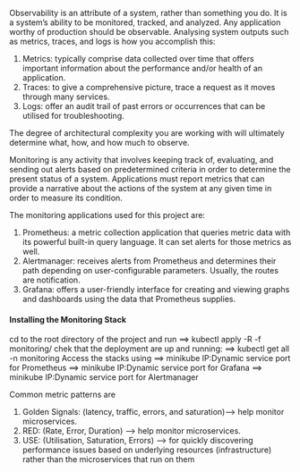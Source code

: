 Observability is an attribute of a system, rather than something you do. It is a system’s ability to be monitored, tracked, and analyzed. Any application worthy of production should be observable.
Analysing system outputs such as metrics, traces, and logs is how you accomplish this:
1. Metrics: typically comprise data collected over time that offers important information about the performance and/or health of an application. 
2. Traces: to give a comprehensive picture, trace a request as it moves through many services.
3. Logs: offer an audit trail of past errors or occurrences that can be utilised for troubleshooting.

The degree of architectural complexity you are working with will ultimately determine what, how, and how much to observe.

Monitoring is any activity that involves keeping track of, evaluating, and sending out alerts based on predetermined criteria in order to determine the present status of a system. 
Applications must report metrics that can provide a narrative about the actions of the system at any given time in order to measure its condition.

The monitoring applications used for this project are:
1. Prometheus: a metric collection application that queries metric data with its powerful built-in query language. It can set alerts for those metrics as well.
2. Alertmanager: receives alerts from Prometheus and determines their path depending on user-configurable parameters. Usually, the routes are notification.
3. Grafana: offers a user-friendly interface for creating and viewing graphs and dashboards using the data that Prometheus supplies.

#### Installing the Monitoring Stack

cd to the root directory of the project and run
==> kubectl apply -R -f monitoring/
chek that the deployment are up and running:
==> kubectl get all -n monitoring
Access the stacks using
==> minikube IP:Dynamic service port for Prometheus
==> minikube IP:Dynamic service port for Grafana
==> minikube IP:Dynamic service port for Alertmanager

Common metric patterns are
1. Golden Signals: (latency, traffic, errors, and saturation)--> help monitor microservices.
2. RED: (Rate, Error, Duration) --> help monitor microservices.
3. USE: (Utilisation, Saturation, Errors) --> for quickly discovering performance issues based on underlying resources (infrastructure) rather than the microservices that run on them